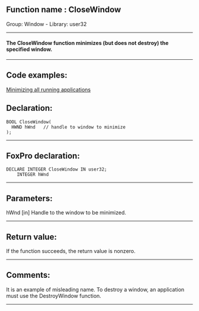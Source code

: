 
## Function name : CloseWindow
Group: Window - Library: user32    
***  


#### The CloseWindow function minimizes (but does not destroy) the specified window.
***  


## Code examples:
[Minimizing all running applications](../../samples/sample_244.md)  

## Declaration:
```foxpro  
BOOL CloseWindow(
  HWND hWnd   // handle to window to minimize
);  
```  
***  


## FoxPro declaration:
```foxpro  
DECLARE INTEGER CloseWindow IN user32;
	INTEGER hWnd  
```  
***  


## Parameters:
hWnd 
[in] Handle to the window to be minimized.   
***  


## Return value:
If the function succeeds, the return value is nonzero.  
***  


## Comments:
It is an example of misleading name. To destroy a window, an application must use the DestroyWindow function.   
  
***  


